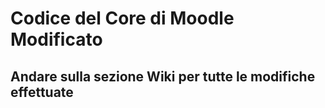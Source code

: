 # Codice del Core di Moodle Modificato
## Andare sulla sezione Wiki per tutte le modifiche effettuate
